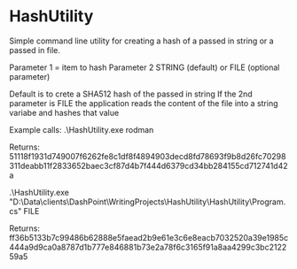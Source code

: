 # HashUtility
Simple command line utility for creating a hash of a passed in string or a passed in file.

Parameter 1 = item to hash
Parameter 2  STRING (default) or FILE (optional parameter)

Default is to crete a SHA512 hash of the passed in string
If the 2nd parameter is FILE the application reads the content of the file into a string variabe and hashes that value

Example calls:
.\HashUtility.exe rodman

Returns: 51118f1931d749007f6262fe8c1df8f4894903decd8fd78693f9b8d26fc70298311deabb11f2833652baec3cf87d4b7f444d6379cd34bb284155cd712741d42a

.\HashUtility.exe "D:\Data\clients\DashPoint\WritingProjects\HashUtility\HashUtility\Program.cs" FILE

Returns: ff36b5133b7c99486b62888e5faead2b9e61e3c6e8eacb7032520a39e1985c444a9d9ca0a8787d1b777e846881b73e2a78f6c3165f91a8aa4299c3bc212259a5
